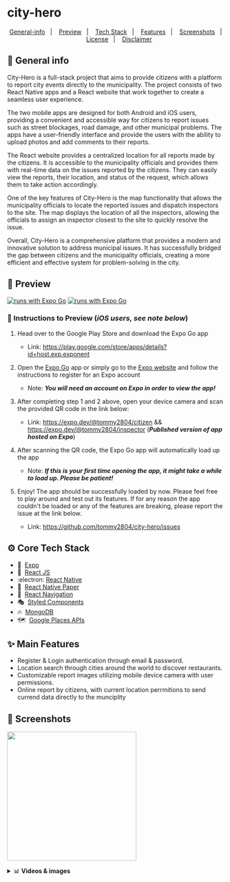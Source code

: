 # city-hero


<p align="center">
  <a href="#calling-general-info">General-info</a>&nbsp;&nbsp;&nbsp;|&nbsp;&nbsp;&nbsp;
  <a href="#eyes-preview">Preview</a>&nbsp;&nbsp;&nbsp;|&nbsp;&nbsp;&nbsp;
  <a href="#gear-core-tech-stack">Tech Stack</a>&nbsp;&nbsp;&nbsp;|&nbsp;&nbsp;&nbsp;
  <a href="#sparkles-main-features">Features</a>&nbsp;&nbsp;&nbsp;|&nbsp;&nbsp;&nbsp;
  <a href="#camera_flash-screenshots">Screenshots</a>&nbsp;&nbsp;&nbsp;|&nbsp;&nbsp;&nbsp;
  <a href="#memo-license-">License</a>&nbsp;&nbsp;&nbsp;|&nbsp;&nbsp;&nbsp;
  <a href="#warning-disclaimer">Disclaimer</a>
</p>

## :calling: General info

City-Hero is a full-stack project that aims to provide citizens with a platform to report city events directly to the municipality. The project consists of two React Native apps and a React website that work together to create a seamless user experience.

The two mobile apps are designed for both Android and iOS users, providing a convenient and accessible way for citizens to report issues such as street blockages, road damage, and other municipal problems. The apps have a user-friendly interface and provide the users with the ability to upload photos and add comments to their reports.

The React website provides a centralized location for all reports made by the citizens. It is accessible to the municipality officials and provides them with real-time data on the issues reported by the citizens. They can easily view the reports, their location, and status of the request, which allows them to take action accordingly.

One of the key features of City-Hero is the map functionality that allows the municipality officials to locate the reported issues and dispatch inspectors to the site. The map displays the location of all the inspectors, allowing the officials to assign an inspector closest to the site to quickly resolve the issue.

Overall, City-Hero is a comprehensive platform that provides a modern and innovative solution to address municipal issues. It has successfully bridged the gap between citizens and the municipality officials, creating a more efficient and effective system for problem-solving in the city.

## :eyes: Preview

[![runs with Expo Go](https://img.shields.io/badge/Runs%20with%20Expo%20Go-4630EB.svg?style=flat-square&logo=EXPO&labelColor=f3f3f3&logoColor=000)](https://expo.dev/@tommy2804/inspector)
[![runs with Expo Go](https://img.shields.io/badge/Runs%20with%20Expo%20Go-4630EB.svg?style=flat-square&logo=EXPO&labelColor=f3f3f3&logoColor=000)](https://expo.dev/@tommy2804/citizen)

### :1234: Instructions to Preview (_iOS users, see note below_)

1. Head over to the Google Play Store and download the Expo Go app

   - Link: https://play.google.com/store/apps/details?id=host.exp.exponent

2. Open the [Expo Go](https://play.google.com/store/apps/details?id=host.exp.exponent 'Expo Go') app or simply go to the [Expo website](https://expo.io/ 'Expo') and follow the instructions to register for an Expo account

   - Note: _**You will need an account on Expo in order to view the app!**_

3. After completing step 1 and 2 above, open your device camera and scan the provided QR code in the link below:

   - Link: https://expo.dev/@tommy2804/citizen && https://expo.dev/@tommy2804/inspector (_**Published version of app hosted on Expo**_)

4. After scanning the QR code, the Expo Go app will automatically load up the app

   - Note: _**If this is your first time opening the app, it might take a while to load up. Please be patient!**_

5. Enjoy! The app should be successfully loaded by now. Please feel free to play around and test out its features. If for any reason the app couldn't be loaded or any of the features are breaking, please report the issue at the link below.

   - Link: https://github.com/tommy2804/city-hero/issues


## :gear: Core Tech Stack
- :arrow_up_small:&nbsp; [Expo](https://expo.io/ 'Expo')
- 👷&nbsp; [React JS](https://react.dev/learn/start-a-new-react-project)
- :electron:&nbsp;[React Native](https://reactnative.dev/ 'React Native')
- :page_with_curl:&nbsp; [React Native Paper](https://callstack.github.io/react-native-paper/index.html 'React Native Paper')
- :link:&nbsp; [React Navigation](https://reactnavigation.org/ 'React Navigation')
- :performing_arts:&nbsp; [Styled Components](https://styled-components.com/ 'Styled Components')
- :fire:&nbsp; [MongoDB](https://www.mongodb.com/)
- :world_map:&nbsp; [Google Places APIs](https://developers.google.com/maps/documentation/places/web-service/overview 'Google Places APIs')

## :sparkles: Main Features

- Register & Login authentication through email & password.
- Location search through cities around the world to discover restaurants.
- Customizable report images utilizing mobile device camera with user permissions.
- Online report by citizens, with current location perrmitions to send currend data directly to the munciplity


## :camera_flash: Screenshots

<p>
  <img src="https://user-images.githubusercontent.com/89460205/227716694-4aefd8b9-d180-4990-a645-dc409383ad25.mp4" width="300">

</p>


<details>
 <summary>📊 <b>Videos & images</b></summary>



![cityhero-image](https://user-images.githubusercontent.com/89460205/227716698-39d18e0a-938e-4ca8-91c2-e5907f6d10a6.jpeg)
  
![inspector-image](https://user-images.githubusercontent.com/89460205/227716720-d1223dad-3d3c-4086-8894-9855ad2601b4.jpeg)
</details>
